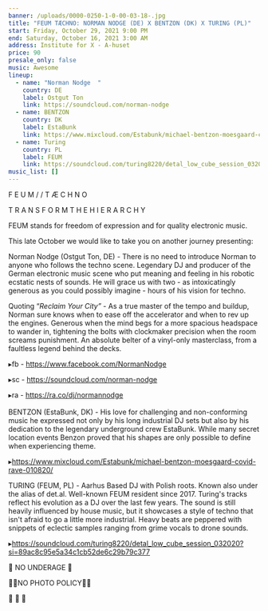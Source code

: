 ```yaml
---
banner: /uploads/0000-0250-1-0-00-03-18-.jpg
title: "FEUM TÆCHNO: NORMAN NODGE (DE) X BENTZON (DK) X TURING (PL)"
start: Friday, October 29, 2021 9:00 PM
end: Saturday, October 16, 2021 3:00 AM
address: Institute for X - A-huset
price: 90
presale_only: false
music: Awesome
lineup:
  - name: "Norman Nodge  "
    country: DE
    label: Ostgut Ton
    link: https://soundcloud.com/norman-nodge
  - name: BENTZON
    country: DK
    label: EstaBunk
    link: https://www.mixcloud.com/Estabunk/michael-bentzon-moesgaard-covid-rave-010820/
  - name: Turing
    country: PL
    label: FEUM
    link: https://soundcloud.com/turing8220/detal_low_cube_session_032020?si=acb8403a3c3347029d6ab2efba4845d2
music_list: []
---
```

<!--StartFragment-->

<!--StartFragment-->

F E U M  / / T Æ C H N O

T R A N S F O R M   T H E   H I E R A R C H Y





FEUM stands for freedom of expression and for quality electronic music. 

This late October we would like to take you on another journey presenting:

Norman Nodge (Ostgut Ton, DE) - There is no need to introduce Norman to anyone who follows the techno scene. Legendary DJ and producer of the German electronic music scene who put meaning and feeling in his robotic ecstatic nests of sounds. He will grace us with two - as intoxicatingly generous as you could possibly imagine - hours of his vision for techno.

Quoting “*Reclaim Your City”* - As a true master of the tempo and buildup, Norman sure knows when to ease off the accelerator and when to rev up the engines. Generous when the mind begs for a more spacious headspace to wander in, tightening the bolts with clockmaker precision when the room screams punishment. An absolute belter of a vinyl-only masterclass, from a faultless legend behind the decks.

▸fb - <https://www.facebook.com/NormanNodge>

▸sc - <https://soundcloud.com/norman-nodge>

▸ra - <https://ra.co/dj/normannodge>\
\
BENTZON (EstaBunk, DK) - His love for challenging and non-conforming music he expressed not only by his long industrial DJ sets but also by his dedication to the legendary underground crew EstaBunk. While many secret location events Benzon proved that his shapes are only possible to define when experiencing theme. 

▸<https://www.mixcloud.com/Estabunk/michael-bentzon-moesgaard-covid-rave-010820/>

TURING (FEUM, PL) - Aarhus Based DJ with Polish roots. Known also under the alias of det.al. Well-known FEUM resident since 2017. Turing's tracks reflect his evolution as a DJ over the last few years. The sound is still heavily influenced by house music, but it showcases a style of techno that isn't afraid to go a little more industrial. Heavy beats are peppered with snippets of eclectic samples ranging from grime vocals to drone sounds.

▸<https://soundcloud.com/turing8220/detal_low_cube_session_032020?si=89ac8c95e5a34c1cb52de6c29b79c377>

🔞 NO UNDERAGE 🔞

🚫📸NO PHOTO POLICY📸🚫

📵 📵 📵